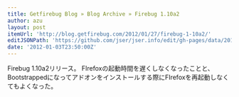 ```yaml
---
title: Getfirebug Blog » Blog Archive » Firebug 1.10a2
author: azu
layout: post
itemUrl: 'http://blog.getfirebug.com/2012/01/27/firebug-1-10a2/'
editJSONPath: 'https://github.com/jser/jser.info/edit/gh-pages/data/2012/01/index.json'
date: '2012-01-03T23:50:00Z'
---
```

Firebug 1.10a2リリース。
FIrefoxの起動時間を遅くしなくなったことと、Bootstrappedになってアドオンをインストールする際にFIrefoxを再起動しなくてもよくなった。
